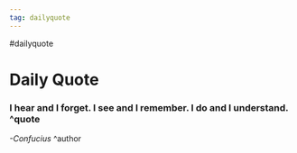 ```yaml
---
tag: dailyquote
---
```


#dailyquote

# Daily Quote

### I hear and I forget. I see and I remember. I do and I understand. ^quote
*-Confucius* ^author
